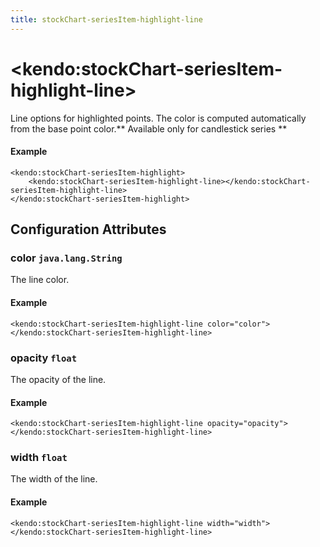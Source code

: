 ```yaml
---
title: stockChart-seriesItem-highlight-line
---
```


# \<kendo:stockChart-seriesItem-highlight-line\>

Line options for highlighted points. The color is computed automatically from the base point color.** Available only for candlestick series **

#### Example
    <kendo:stockChart-seriesItem-highlight>
        <kendo:stockChart-seriesItem-highlight-line></kendo:stockChart-seriesItem-highlight-line>
    </kendo:stockChart-seriesItem-highlight>

## Configuration Attributes

### color `java.lang.String`

The line color.

#### Example
    <kendo:stockChart-seriesItem-highlight-line color="color">
    </kendo:stockChart-seriesItem-highlight-line>

### opacity `float`

The opacity of the line.

#### Example
    <kendo:stockChart-seriesItem-highlight-line opacity="opacity">
    </kendo:stockChart-seriesItem-highlight-line>

### width `float`

The width of the line.

#### Example
    <kendo:stockChart-seriesItem-highlight-line width="width">
    </kendo:stockChart-seriesItem-highlight-line>

